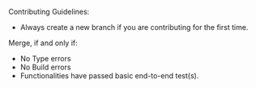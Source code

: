 Contributing Guidelines:
- Always create a new branch if you are contributing for the first time.

Merge, if and only if:

- No Type errors 
- No Build errors
- Functionalities have passed basic end-to-end test(s).
